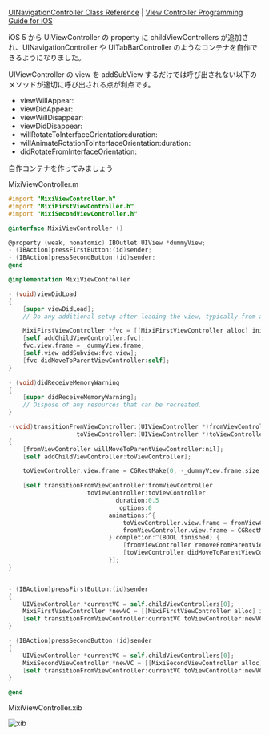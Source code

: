 [UINavigationController Class Reference](http://developer.apple.com/library/ios/#documentation/uikit/reference/UINavigationController_Class/Reference/Reference.html) | [View Controller Programming Guide for iOS](http://developer.apple.com/library/ios/featuredarticles/ViewControllerPGforiPhoneOS/ViewControllerPGforiOS.pdf)

iOS 5 から UIViewController の property に childViewControllers が追加され、UINavigationController や UITabBarController のようなコンテナを自作できるようになりました。

UIViewController の view を addSubView するだけでは呼び出されない以下のメソッドが適切に呼び出される点が利点です。
- viewWillAppear:
- viewDidAppear:
- viewWillDisappear:
- viewDidDisappear:
- willRotateToInterfaceOrientation:duration:
- willAnimateRotationToInterfaceOrientation:duration:
- didRotateFromInterfaceOrientation:

自作コンテナを作ってみましょう

MixiViewController.m
```objective-c
#import "MixiViewController.h"
#import "MixiFirstViewController.h"
#import "MixiSecondViewController.h"

@interface MixiViewController ()

@property (weak, nonatomic) IBOutlet UIView *dummyView;
- (IBAction)pressFirstButton:(id)sender;
- (IBAction)pressSecondButton:(id)sender;
@end

@implementation MixiViewController

- (void)viewDidLoad
{
    [super viewDidLoad];
	// Do any additional setup after loading the view, typically from a nib.

    MixiFirstViewController *fvc = [[MixiFirstViewController alloc] init];
    [self addChildViewController:fvc];
    fvc.view.frame = _dummyView.frame;
    [self.view addSubview:fvc.view];
    [fvc didMoveToParentViewController:self];
}

- (void)didReceiveMemoryWarning
{
    [super didReceiveMemoryWarning];
    // Dispose of any resources that can be recreated.
}

-(void)transitionFromViewController:(UIViewController *)fromViewController
                   toViewController:(UIViewController *)toViewController
{
    [fromViewController willMoveToParentViewController:nil];
    [self addChildViewController:toViewController];

    toViewController.view.frame = CGRectMake(0, -_dummyView.frame.size.height, _dummyView.frame.size.width, _dummyView.frame.size.height);

    [self transitionFromViewController:fromViewController
                      toViewController:toViewController
                              duration:0.5
                               options:0
                            animations:^{
                                toViewController.view.frame = fromViewController.view.frame;
                                fromViewController.view.frame = CGRectMake(0, 50, _dummyView.frame.size.width, _dummyView.frame.size.height);
                            } completion:^(BOOL finished) {
                                [fromViewController removeFromParentViewController];
                                [toViewController didMoveToParentViewController:self];
                            }];
}


- (IBAction)pressFirstButton:(id)sender
{
    UIViewController *currentVC = self.childViewControllers[0];
    MixiFirstViewController *newVC = [[MixiFirstViewController alloc] init];
    [self transitionFromViewController:currentVC toViewController:newVC];
}

- (IBAction)pressSecondButton:(id)sender
{
    UIViewController *currentVC = self.childViewControllers[0];
    MixiSecondViewController *newVC = [[MixiSecondViewController alloc] init];
    [self transitionFromViewController:currentVC toViewController:newVC];
}

@end
```

MixiViewController.xib

![xib](https://raw.github.com/mixi-inc/iOSTraining/master/Doc/Images/2.3/xib.png)